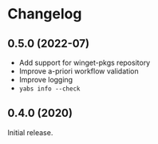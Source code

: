 # Changelog

## 0.5.0 (2022-07)

- Add support for winget-pkgs repository
- Improve a-priori workflow validation
- Improve logging
- `yabs info --check`

## 0.4.0 (2020)

Initial release.
